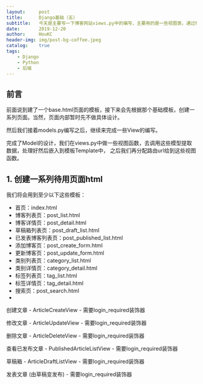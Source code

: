 ```yaml
---
layout:     post
title:      Django基础（五）
subtitle:   今天是主要写一下博客网站views.py中的编写，主要用的是一些视图类，通过修改其中的方法，或者加一些修饰器来实现目标视图。
date:       2019-12-20
author:     HouKC
header-img: img/post-bg-coffee.jpeg
catalog:    true
tags:
    - Django
    - Python
    - 后端
---
```


## 前言
前面说到建了一个base.html页面的模板，接下来会先根据那个基础模板，创建一系列页面。当然，页面内部暂时先不做具体设计。

然后我们接着models.py编写之后，继续来完成一些View的编写。

完成了Model的设计，我们在views.py中做一些视图函数，去调用这些模型提取数据，处理好然后嵌入到模板Template中，
之后我们再分配路由url给到这些视图函数。

## 1. 创建一系列待用页面html
我们将会用到至少以下这些模板：

- 首页：index.html
- 博客列表页：post_list.html
- 博客详情页：post_detail.html
- 草稿箱列表页：post_draft_list.html
- 已发表博客列表页：post_published_list.html
- 添加博客页：post_create_form.html
- 更新博客页：post_update_form.html
- 类别列表页：category_list.html
- 类别详情页：category_detail.html
- 标签列表页：tag_list.html
- 标签详情页：tag_detail.html
- 搜索页：post_search.html
- 
创建文章 - ArticleCreateView - 需要login_required装饰器

修改文章 - ArticleUpdateView - 需要login_required装饰器

删除文章 - ArticleDeleteView - 需要login_required装饰器

查看已发布文章 - PublishedArticleListView - 需要login_required装饰器

草稿箱 - ArticleDraftListView - 需要login_required装饰器

发表文章 (由草稿变发布) - 需要login_required装饰器